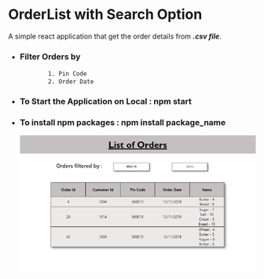 # OrderList with Search Option #
A simple react application that get the order details from ***.csv file***.

* ### Filter Orders by ###
              1. Pin Code
              2. Order Date

* ### To Start the Application on Local  : npm start
* ### To install npm packages : npm install package_name
    ![Screenshot](image.PNG)    

